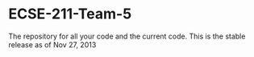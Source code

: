 ECSE-211-Team-5
===============

The repository for all your code and the current code.
This is the stable release as of Nov 27, 2013 
